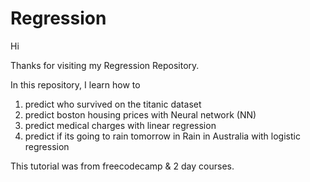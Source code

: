 # Regression
Hi 

Thanks for visiting my Regression Repository. 

In this repository, I learn how to 

1. predict who survived on the titanic dataset
2. predict boston housing prices with Neural network (NN)
3. predict medical charges with linear regression
4. predict if its going to rain tomorrow in Rain in Australia with logistic regression

This tutorial was from freecodecamp & 2 day courses. 
